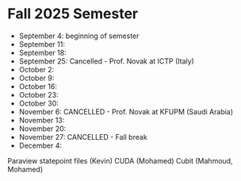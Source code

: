 # Fall 2025 Semester

- September 4: beginning of semester
- September 11: 
- September 18: 
- September 25: Cancelled - Prof. Novak at ICTP (Italy)
- October 2: 
- October 9: 
- October 16: 
- October 23: 
- October 30: 
- November 6: CANCELLED - Prof. Novak at KFUPM (Saudi Arabia)
- November 13: 
- November 20: 
- November 27: CANCELLED - Fall break
- December 4: 

Paraview statepoint files (Kevin)
CUDA (Mohamed)
Cubit (Mahmoud, Mohamed)
